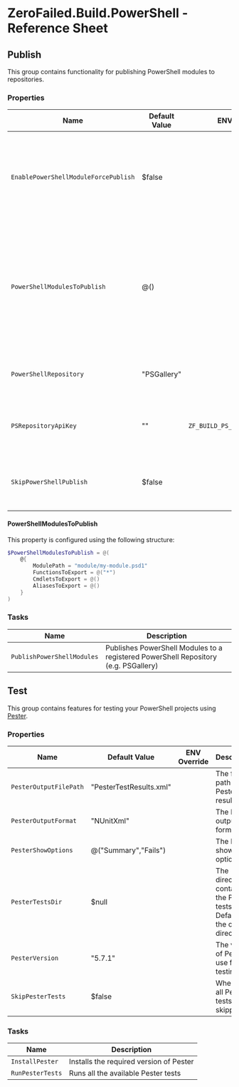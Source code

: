 # ZeroFailed.Build.PowerShell - Reference Sheet

<!-- START_GENERATED_HELP -->

## Publish

This group contains functionality for publishing PowerShell modules to repositories.

### Properties

| Name                                 | Default Value | ENV Override                    | Description                                                                                                                                                            |
| ------------------------------------ | ------------- | ------------------------------- | ---------------------------------------------------------------------------------------------------------------------------------------------------------------------- |
| `EnablePowerShellModuleForcePublish` | $false        |                                 | When true, the PowerShell module will be published even if the version already exists in the repository.                                                               |
| `PowerShellModulesToPublish`         | @()           |                                 | Configures the PowerShell modules to be published to a PowerShell repository (e.g. PSGallery). See [note below](#powershellmodulestopublish) for configuration syntax. |
| `PowerShellRepository`               | "PSGallery"   |                                 | The name of the PowerShell repository to publish to.                                                                                                                   |
| `PSRepositoryApiKey`                 | ""            | `ZF_BUILD_PS_REPOSITORY_APIKEY` | The API key to use when publishing to the PowerShell repository.                                                                                                       |
| `SkipPowerShellPublish`              | $false        |                                 | When true, publishing any PowerShell modules will be skipped.                                                                                                          |

#### PowerShellModulesToPublish

This property is configured using the following structure:

```powershell
$PowerShellModulesToPublish = @(
    @{
        ModulePath = "module/my-module.psd1"
        FunctionsToExport = @("*")
        CmdletsToExport = @()
        AliasesToExport = @()
    }
)
```

### Tasks

| Name                       | Description                                                                         |
| -------------------------- | ----------------------------------------------------------------------------------- |
| `PublishPowerShellModules` | Publishes PowerShell Modules to a registered PowerShell Repository (e.g. PSGallery) |

## Test

This group contains features for testing your PowerShell projects using [Pester](https://pester.dev).

### Properties

| Name                   | Default Value           | ENV Override | Description                                                                   |
| ---------------------- | ----------------------- | ------------ | ----------------------------------------------------------------------------- |
| `PesterOutputFilePath` | "PesterTestResults.xml" |              | The file path for the Pester test results.                                    |
| `PesterOutputFormat`   | "NUnitXml"              |              | The Pester output format.                                                     |
| `PesterShowOptions`    | @("Summary","Fails")    |              | The Pester show options.                                                      |
| `PesterTestsDir`       | $null                   |              | The directory containing the Pester tests. Defaults to the current directory. |
| `PesterVersion`        | "5.7.1"                 |              | The version of Pester to use for testing.                                     |
| `SkipPesterTests`      | $false                  |              | When true, all Pester tests will be skipped.                                  |

### Tasks

| Name             | Description                             |
| ---------------- | --------------------------------------- |
| `InstallPester`  | Installs the required version of Pester |
| `RunPesterTests` | Runs all the available Pester tests     |


<!-- END_GENERATED_HELP -->

